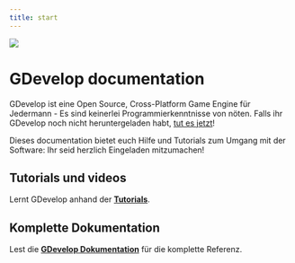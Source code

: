 ```yaml
---
title: start
---
```


![](/logocompleteeffecttranparent400x100.png)

# GDevelop documentation

GDevelop ist eine Open Source, Cross-Platform Game Engine für Jedermann - Es sind keinerlei Programmierkenntnisse von nöten. Falls ihr GDevelop noch nicht heruntergeladen habt, [tut es jetzt](https://gdevelop.io/download)!

Dieses documentation bietet euch Hilfe und Tutorials zum Umgang mit der Software: Ihr seid herzlich Eingeladen mitzumachen!

## Tutorials und videos

Lernt GDevelop anhand der **[Tutorials](/de/gdevelop/tutorials)**.

## Komplette Dokumentation

Lest die **[GDevelop Dokumentation](/gdevelop/documentation)** für die komplette Referenz.
